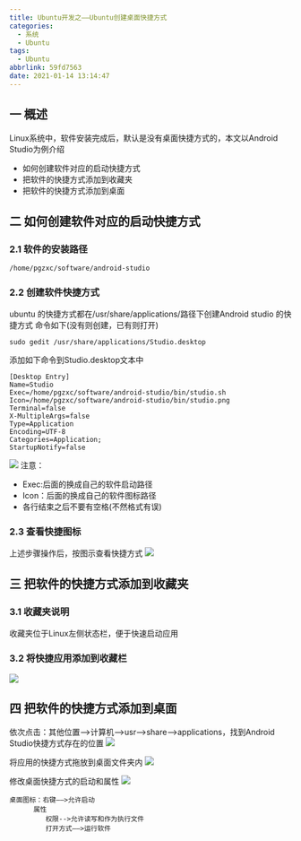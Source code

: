```yaml
---
title: Ubuntu开发之——Ubuntu创建桌面快捷方式
categories:
  - 系统
  - Ubuntu
tags:
  - Ubuntu
abbrlink: 59fd7563
date: 2021-01-14 13:14:47
---
```

## 一 概述

Linux系统中，软件安装完成后，默认是没有桌面快捷方式的，本文以Android Studio为例介绍

* 如何创建软件对应的启动快捷方式
* 把软件的快捷方式添加到收藏夹
* 把软件的快捷方式添加到桌面

<!--more-->

## 二 如何创建软件对应的启动快捷方式

### 2.1 软件的安装路径

```
/home/pgzxc/software/android-studio
```

### 2.2 创建软件快捷方式

ubuntu 的快捷方式都在/usr/share/applications/路径下创建Android studio 的快捷方式
命令如下(没有则创建，已有则打开)

```
sudo gedit /usr/share/applications/Studio.desktop
```

添加如下命令到Studio.desktop文本中

```
[Desktop Entry]
Name=Studio
Exec=/home/pgzxc/software/android-studio/bin/studio.sh
Icon=/home/pgzxc/software/android-studio/bin/studio.png
Terminal=false
X-MultipleArgs=false
Type=Application
Encoding=UTF-8
Categories=Application;
StartupNotify=false
```

![][1]
注意：

* Exec:后面的换成自己的软件启动路径
* Icon：后面的换成自己的软件图标路径
* 各行结束之后不要有空格(不然格式有误)

### 2.3 查看快捷图标

上述步骤操作后，按图示查看快捷方式
![][2]

## 三 把软件的快捷方式添加到收藏夹

### 3.1 收藏夹说明

收藏夹位于Linux左侧状态栏，便于快速启动应用

### 3.2 将快捷应用添加到收藏栏
![][3]

## 四 把软件的快捷方式添加到桌面

依次点击：其他位置—>计算机—>usr—>share—>applications，找到Android Studio快捷方式存在的位置
![][4]

将应用的快捷方式拖放到桌面文件夹内
![][5]

修改桌面快捷方式的启动和属性
![][6]

  ```
  桌面图标：右键——>允许启动
  		属性
		   权限-->允许读写和作为执行文件
  		   打开方式——>运行软件
  ```


[1]:https://cdn.jsdelivr.net/gh/PGzxc/CDN/blog-linux/linux-desktop-studio-desktop-edit.png
[2]:https://cdn.jsdelivr.net/gh/PGzxc/CDN/blog-linux/linux-desktop-android-desktop-view.gif
[3]:https://cdn.jsdelivr.net/gh/PGzxc/CDN/blog-linux/linux-desktop-android-add-collect.gif
[4]:https://cdn.jsdelivr.net/gh/PGzxc/CDN/blog-linux/linux-desktop-as-position.png
[5]:https://cdn.jsdelivr.net/gh/PGzxc/CDN/blog-linux/linux-desktop-as-to-desktop.gif
[6]:https://cdn.jsdelivr.net/gh/PGzxc/CDN/blog-linux/linux-desktop-as-shorcut.gif